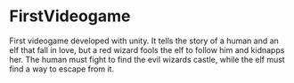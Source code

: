 # FirstVideogame
First videogame developed with unity. It tells the story of a human and an elf that fall in love, but a red wizard fools the elf to follow him and kidnapps her. The human must fight to find the evil wizards castle, while the elf must find a way to escape from it.
